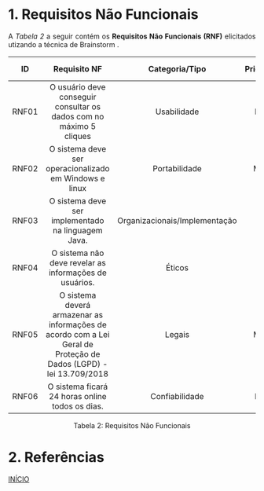 # 1. Requisitos Não Funcionais

<p align="justify">A <i>Tabela 2</i> a seguir contém os <b>Requisitos Não Funcionais (RNF)</b> elicitados utizando a técnica de Brainstorm .</p>

| ID   |                                 Requisito NF                              | Categoria/Tipo | Prioridade | Requisitos Relacionados |
| :--: | :-----------------------------------------------------------------------: |:-------------: | :--------: | :-----------------: |
| RNF01 |  O usuário deve conseguir consultar os dados com no máximo 5 cliques | Usabilidade |Baixa       |    -             |
| RNF02 |  O sistema deve ser operacionalizado em Windows e linux     |  Portabilidade     |Média        |    -            |
| RNF03 |  O sistema deve ser implementado na linguagem Java.              |  Organizacionais/Implementação       |Alta       |     -               |
| RNF04 |  O sistema não deve revelar as informações de usuários.             |  Éticos      |Alta       |     -               |
| RNF05 |  O sistema deverá armazenar as informações de acordo com a Lei Geral de Proteção de Dados (LGPD) - lei 13.709/2018              |  Legais       |Média       |     -   |
| RNF06 |  O sistema ficará 24 horas online todos os dias.              |  Confiabilidade       | Baixa       |     -   |





<div style="text-align: center">
<p>Tabela 2: Requisitos Não Funcionais</p>
</div>

# 2. Referências

<a href="../README.md">INÍCIO</a>
